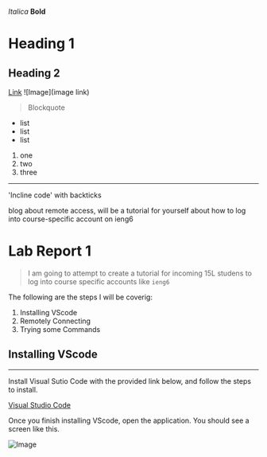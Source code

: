 *Italica*
**Bold**
# Heading 1
## Heading 2
[Link](http://a.com)
![Image](image link)
> Blockquote
* list
* list
* list
1. one
2. two
3. three
--- 
'Incline code' with backticks 






blog about remote access, will be a tutorial for yourself about how to log into course-specific account on ieng6

# Lab Report 1
> I am going to attempt to create a tutorial for incoming 15L studens to log into course specific accounts like `ieng6`

The following are the steps I will be coverig:
1. Installing VScode
2. Remotely Connecting
3. Trying some Commands

## Installing VScode
--- 

Install Visual Sutio Code with the provided link below, and follow the steps to install. 

[Visual Studio Code](https://code.visualstudio.com/)

Once you finish installing VScode, open the application. You should see a screen like this.

![Image]()






